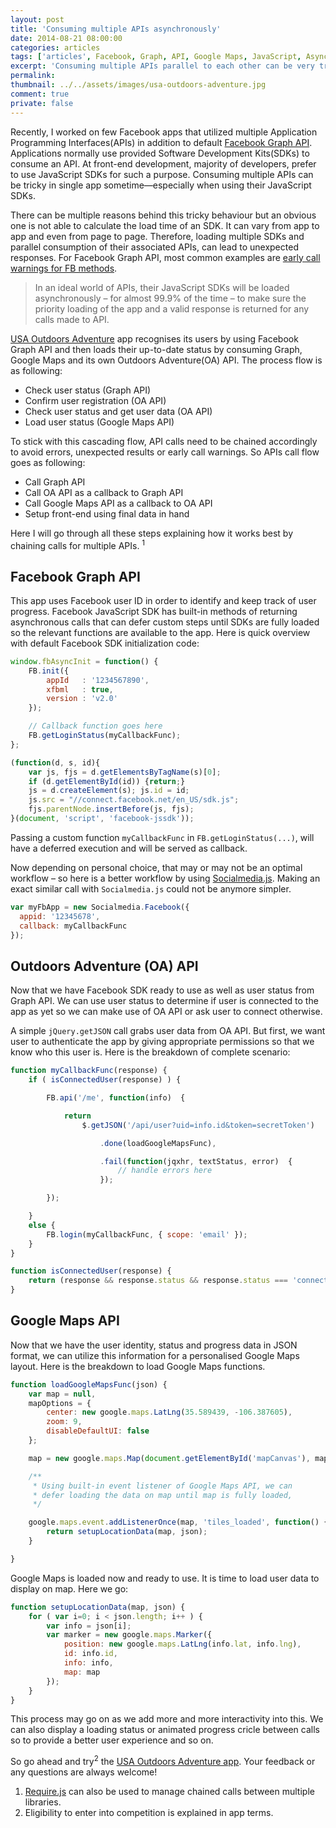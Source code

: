 ```yaml
---
layout: post
title: 'Consuming multiple APIs asynchronously'
date: 2014-08-21 08:00:00
categories: articles
tags: ['articles', Facebook, Graph, API, Google Maps, JavaScript, Asynchorounus, callback]
excerpt: 'Consuming multiple APIs parallel to each other can be very tricky. Here is a detailed case study to chain multiple APIs with each other using JavaScript’s asynchronous approach.'
permalink:
thumbnail: ../../assets/images/usa-outdoors-adventure.jpg
comment: true
private: false
---
```


Recently, I worked on few Facebook apps that utilized multiple Application Programming Interfaces(APIs) in addition to default [Facebook Graph API](https://developers.facebook.com/docs/graph-api/). Applications normally use provided Software Development Kits(SDKs) to consume an API. At front-end development, majority of developers, prefer to use JavaScript SDKs for such a purpose. Consuming multiple APIs can be tricky in single app sometime&mdash;especially when using their JavaScript SDKs.

There can be multiple reasons behind this tricky behaviour but an obvious one is not able to calculate the load time of an SDK. It can vary from app to app and even from page to page. Therefore, loading multiple SDKs and parallel consumption of their associated APIs, can lead to unexpected responses. For Facebook Graph API, most common examples are [early call warnings for FB methods](http://stackoverflow.com/search?q=fb.getloginstatus+called+before+fb.init).

> In an ideal world of APIs, their JavaScript SDKs will be loaded asynchronously &ndash; for almost 99.9% of the time &ndash; to make sure the priority loading of the app and a valid response is returned for any calls made to API.

[USA Outdoors Adventure](http://j.mp/1ohip3T) app recognises its users by using Facebook Graph API and then loads their up-to-date status by consuming Graph, Google Maps and its own Outdoors Adventure(OA) API. The process flow is as following:

* Check user status (Graph API)
* Confirm user registration (OA API)
* Check user status and get user data (OA API)
* Load user status (Google Maps API)

To stick with this cascading flow, API calls need to be chained accordingly to avoid errors, unexpected results or early call warnings. So APIs call flow goes as following:

* Call Graph API
* Call OA API as a callback to Graph API
* Call Google Maps API as a callback to OA API
* Setup front-end using final data in hand

Here I will go through all these steps explaining how it works best by chaining calls for multiple APIs. <sup>1</sup>

## Facebook Graph API

This app uses Facebook user ID in order to identify and keep track of user progress. Facebook JavaScript SDK has built-in methods of returning asynchronous calls that can defer custom steps until SDKs are fully loaded so the relevant functions are available to the app. Here is quick overview with default Facebook SDK initialization code:

```javascript
window.fbAsyncInit = function() {
	FB.init({
		appId   : '1234567890',
		xfbml   : true,
		version : 'v2.0'
	});

	// Callback function goes here
	FB.getLoginStatus(myCallbackFunc);
};

(function(d, s, id){
	var js, fjs = d.getElementsByTagName(s)[0];
	if (d.getElementById(id)) {return;}
	js = d.createElement(s); js.id = id;
	js.src = "//connect.facebook.net/en_US/sdk.js";
	fjs.parentNode.insertBefore(js, fjs);
}(document, 'script', 'facebook-jssdk'));
```

Passing a custom function `myCallbackFunc` in `FB.getLoginStatus(...)`, will have a deferred execution and will be served as callback.

Now depending on personal choice, that may or may not be an optimal workflow &ndash; so here is a better workflow by using [Socialmedia.js](http://jabran.me/projects/socialmedia-js). Making an exact similar call with `Socialmedia.js` could not be anymore simpler.

```javascript
var myFbApp = new Socialmedia.Facebook({
  appid: '12345678',
  callback: myCallbackFunc
});
```

## Outdoors Adventure (OA) API

Now that we have Facebook SDK ready to use as well as user status from Graph API. We can use user status to determine if user is connected to the app as yet so we can make use of OA API or ask user to connect otherwise.

A simple `jQuery.getJSON` call grabs user data from OA API. But first, we want user to authenticate the app by giving appropriate permissions so that we know who this user is. Here is the breakdown of complete scenario:

```javascript
function myCallbackFunc(response) {
	if ( isConnectedUser(response) ) {

		FB.api('/me', function(info)  {

			return
				$.getJSON('/api/user?uid=info.id&token=secretToken')

					.done(loadGoogleMapsFunc),

					.fail(function(jqxhr, textStatus, error)  {
						// handle errors here
					});

		});

	}
	else {
		FB.login(myCallbackFunc, { scope: 'email' });
	}
}

function isConnectedUser(response) {
	return (response && response.status && response.status === 'connected') ? true : false;
}
```

## Google Maps API

Now that we have the user identity, status and progress data in JSON format, we can utilize this information for a personalised Google Maps layout. Here is the breakdown to load Google Maps functions.

```javascript
function loadGoogleMapsFunc(json) {
	var map = null,
	mapOptions = {
		center: new google.maps.LatLng(35.589439, -106.387605),
		zoom: 9,
		disableDefaultUI: false
	};

	map = new google.maps.Map(document.getElementById('mapCanvas'), mapOptions);

	/**
	 * Using built-in event listener of Google Maps API, we can
	 * defer loading the data on map until map is fully loaded,
	 */

	google.maps.event.addListenerOnce(map, 'tiles_loaded', function() {
		return setupLocationData(map, json);
	}

}
```

Google Maps is loaded now and ready to use. It is time to load user data to display on map. Here we go:

```javascript
function setupLocationData(map, json) {
	for ( var i=0; i < json.length; i++ ) {
		var info = json[i];
		var marker = new google.maps.Marker({
			position: new google.maps.LatLng(info.lat, info.lng),
			id: info.id,
			info: info,
			map: map
		});
	}
}
```

This process may go on as we add more and more interactivity into this. We can also display a loading status or animated progress cricle between calls so to provide a better user experience and so on.

So go ahead and try<sup>2</sup> the [USA Outdoors Adventure app](http://j.mp/1oVh3SD). Your feedback or any questions are always welcome!

<footer>

1. [Require.js](http://requirejs.org) can also be used to manage chained calls between multiple libraries.
2. Eligibility to enter into competition is explained in app terms.

</footer>
